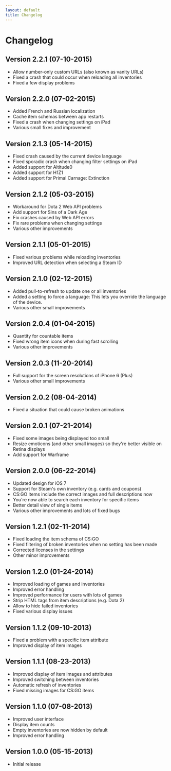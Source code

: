 ```yaml
---
layout: default
title: Changelog
---
```

Changelog
=========

## Version 2.2.1 (07-10-2015)

 * Allow number-only custom URLs (also known as vanity URLs)
 * Fixed a crash that could occur when reloading all inventories
 * Fixed a few display problems

## Version 2.2.0 (07-02-2015)

 * Added French and Russian localization
 * Cache item schemas between app restarts
 * Fixed a crash when changing settings on iPad
 * Various small fixes and improvement

## Version 2.1.3 (05-14-2015)

 * Fixed crash caused by the current device language
 * Fixed sporadic crash when changing filter settings on iPad
 * Added support for Altitude0
 * Added support for H1Z1
 * Added support for Primal Carnage: Extinction

## Version 2.1.2 (05-03-2015)

 * Workaround for Dota 2 Web API problems
 * Add support for Sins of a Dark Age
 * Fix crashes caused by Web API errors
 * Fix rare problems when changing settings
 * Various other improvements

## Version 2.1.1 (05-01-2015)

 * Fixed various problems while reloading inventories
 * Improved URL detection when selecting a Steam ID

## Version 2.1.0 (02-12-2015)

 * Added pull-to-refresh to update one or all inventories
 * Added a setting to force a language: This lets you override the language of the device.
 * Various other small improvements

## Version 2.0.4 (01-04-2015)

 * Quantity for countable items
 * Fixed wrong item icons when during fast scrolling
 * Various other improvements

## Version 2.0.3 (11-20-2014)

 * Full support for the screen resolutions of iPhone 6 (Plus)
 * Various other small improvements

## Version 2.0.2 (08-04-2014)

  * Fixed a situation that could cause broken animations

## Version 2.0.1 (07-21-2014)

  * Fixed some images being displayed too small
  * Resize emoticons (and other small images) so they're better visible on
    Retina displays
  * Add support for Warframe

## Version 2.0.0 (06-22-2014)

 * Updated design for iOS 7
 * Support for Steam's own inventory (e.g. cards and coupons)
 * CS:GO items include the correct images and full descriptions now
 * You're now able to search each inventory for specific items
 * Better detail view of single items
 * Various other improvements and lots of fixed bugs

## Version 1.2.1 (02-11-2014)

 * Fixed loading the item schema of CS:GO
 * Fixed filtering of broken inventories when no setting has been made
 * Corrected licenses in the settings
 * Other minor improvements

## Version 1.2.0 (01-24-2014)

 * Improved loading of games and inventories
 * Improved error handling
 * Improved performance for users with lots of games
 * Strip HTML tags from item descriptions (e.g. Dota 2)
 * Allow to hide failed inventories
 * Fixed various display issues

## Version 1.1.2 (09-10-2013)

 * Fixed a problem with a specific item attribute
 * Improved display of item images

## Version 1.1.1 (08-23-2013)

 * Improved display of item images and attributes
 * Improved switching between inventories
 * Automatic refresh of inventories
 * Fixed missing images for CS:GO items

## Version 1.1.0 (07-08-2013)

 * Improved user interface
 * Display item counts
 * Empty inventories are now hidden by default
 * Improved error handling

## Version 1.0.0 (05-15-2013)

 * Initial release
